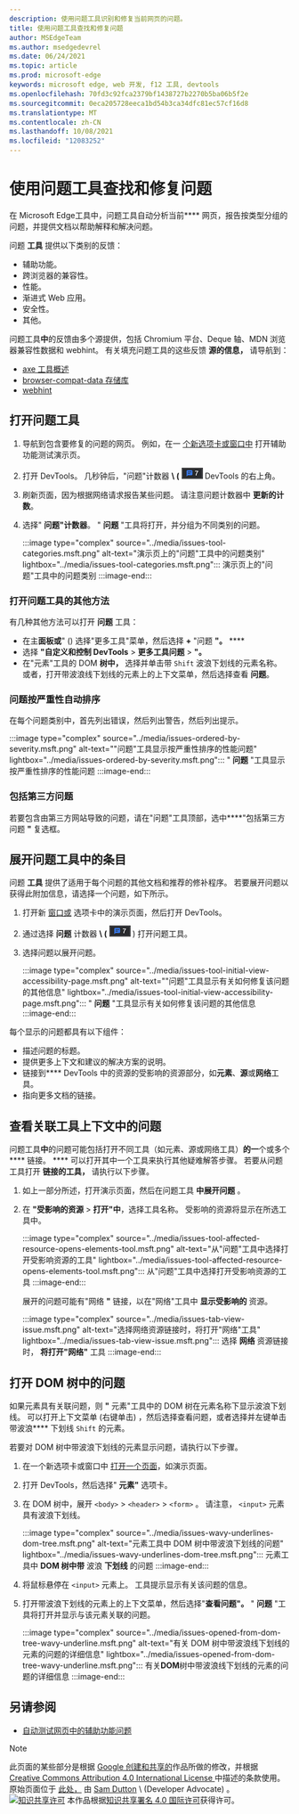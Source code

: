 ```yaml
---
description: 使用问题工具识别和修复当前网页的问题。
title: 使用问题工具查找和修复问题
author: MSEdgeTeam
ms.author: msedgedevrel
ms.date: 06/24/2021
ms.topic: article
ms.prod: microsoft-edge
keywords: microsoft edge, web 开发, f12 工具, devtools
ms.openlocfilehash: 70fd3c92fca2379bf1438727b2270b5ba06b5f2e
ms.sourcegitcommit: 0eca205728eeca1bd54b3ca34dfc81ec57cf16d8
ms.translationtype: MT
ms.contentlocale: zh-CN
ms.lasthandoff: 10/08/2021
ms.locfileid: "12083252"
---
```

<!-- Copyright Sam Dutton

   Licensed under the Apache License, Version 2.0 (the "License");
   you may not use this file except in compliance with the License.
   You may obtain a copy of the License at

       https://www.apache.org/licenses/LICENSE-2.0

   Unless required by applicable law or agreed to in writing, software
   distributed under the License is distributed on an "AS IS" BASIS,
   WITHOUT WARRANTIES OR CONDITIONS OF ANY KIND, either express or implied.
   See the License for the specific language governing permissions and
   limitations under the License.  -->

# <a name="find-and-fix-problems-using-the-issues-tool"></a>使用问题工具查找和修复问题

在 Microsoft Edge工具中，问题工具自动分析当前**** 网页，报告按类型分组的问题，并提供文档以帮助解释和解决问题。

问题 **工具** 提供以下类别的反馈：
*  辅助功能。
*  跨浏览器的兼容性。
*  性能。
*  渐进式 Web 应用。
*  安全性。
*  其他。

问题工具**中**的反馈由多个源提供，包括 Chromium 平台、Deque 轴、MDN 浏览器兼容性数据和 webhint。  有关填充问题工具的这些反馈 **源的信息，** 请导航到：
*  [axe 工具概述][DequeAxe]
*  [browser-compat-data 存储库][MDNCompat]
*  [webhint][webhintIo]


## <a name="opening-the-issues-tool"></a>打开问题工具

1.  导航到包含要修复的问题的网页。  例如，在一 [个新选项卡或窗口中][A11ytestingPagewitherrors] 打开辅助功能测试演示页。

1.  打开 DevTools。  几秒钟后，"问题"计数器 **\ (** ![ Issues 计数器 \) 显示在 ](../media/issues-counter-icon.msft.png) DevTools 的右上角。

1.  刷新页面，因为根据网络请求报告某些问题。  请注意问题计数器中 **更新的计数**。

1.  选择" **问题"计数器**。  " **问题** "工具将打开，并分组为不同类别的问题。

    :::image type="complex" source="../media/issues-tool-categories.msft.png" alt-text="演示页上的&quot;问题&quot;工具中的问题类别" lightbox="../media/issues-tool-categories.msft.png":::
       演示页上的"问题"工具中的问题类别
    :::image-end:::

### <a name="other-ways-to-open-the-issues-tool"></a>打开问题工具的其他方法

有几种其他方法可以打开 **问题** 工具：
*  在主**面板或**" () 选择"更多工具"菜单，然后选择 **+** "问题 **"。** ****
*  选择 **"自定义和控制 DevTools**  >  **更多工具问题**  >  **"。**
*  在"元素"工具的 DOM **树中，** 选择并单击带 `Shift` 波浪下划线的元素名称。  或者，打开带波浪线下划线的元素上的上下文菜单，然后选择查看 **问题**。

### <a name="issues-are-automatically-ordered-by-severity"></a>问题按严重性自动排序

在每个问题类别中，首先列出错误，然后列出警告，然后列出提示。

:::image type="complex" source="../media/issues-ordered-by-severity.msft.png" alt-text="&quot;问题&quot;工具显示按严重性排序的性能问题" lightbox="../media/issues-ordered-by-severity.msft.png":::
   " **问题** "工具显示按严重性排序的性能问题
:::image-end:::

### <a name="include-third-party-issues"></a>包括第三方问题

若要包含由第三方网站导致的问题，请在"问题"工具顶部，选中****"包括第三方问题 **"** 复选框。


## <a name="expand-entries-in-the-issues-tool"></a>展开问题工具中的条目

问题 **工具** 提供了适用于每个问题的其他文档和推荐的修补程序。  若要展开问题以获得此附加信息，请选择一个问题，如下所示。

1.  打开新 [窗口或][A11ytestingPagewitherrors] 选项卡中的演示页面，然后打开 DevTools。

1.  通过选择 **问题** 计数器 **\ (** ![ 问题计数器 ](../media/issues-counter-icon.msft.png) \) 打开问题工具。

1.  选择问题以展开问题。

    :::image type="complex" source="../media/issues-tool-initial-view-accessibility-page.msft.png" alt-text="&quot;问题&quot;工具显示有关如何修复该问题的其他信息" lightbox="../media/issues-tool-initial-view-accessibility-page.msft.png":::
       " **问题** "工具显示有关如何修复该问题的其他信息
    :::image-end:::

每个显示的问题都具有以下组件：
*   描述问题的标题。
*   提供更多上下文和建议的解决方案的说明。
*   链接到**** DevTools 中的资源的受影响的资源部分，如**元素**、**源**或**网络**工具。
*   指向更多文档的链接。


## <a name="view-issues-in-context-of-an-associated-tool"></a>查看关联工具上下文中的问题

问题工具**中**的问题可能包括打开不同工具（如元素、源或网络工具）**的一**个或多个**** 链接。 **** 可以打开其中一个工具来执行其他疑难解答步骤。 若要从问题工具打开 **链接的工具，** 请执行以下步骤。

1.  如上一部分所述，打开演示页面，然后在问题工具 **中展开问题** 。

1.  在 **"受影响的资源**  >  **打开"中**，选择工具名称。  受影响的资源将显示在所选工具中。

    :::image type="complex" source="../media/issues-tool-affected-resource-opens-elements-tool.msft.png" alt-text="从&quot;问题&quot;工具中选择打开受影响资源的工具" lightbox="../media/issues-tool-affected-resource-opens-elements-tool.msft.png":::
       从"问题"工具中选择打开受影响资源的工具
    :::image-end:::

    展开的问题可能有"网络 **"** 链接，以在"网络"工具中 **显示受影响的** 资源。

    :::image type="complex" source="../media/issues-tab-view-issue.msft.png" alt-text="选择网络资源链接时，将打开&quot;网络&quot;工具" lightbox="../media/issues-tab-view-issue.msft.png":::
    选择 **网络** 资源链接时， **将打开"网络"** 工具
    :::image-end:::


## <a name="open-issues-from-the-dom-tree"></a>打开 DOM 树中的问题

如果元素具有关联问题，则 **"** 元素"工具中的 DOM 树在元素名称下显示波浪下划线。  可以打开上下文菜单 (右键单击) ，然后选择查看问题，或者选择并左键单击带波浪**** 下划线 `Shift` 的元素。

若要对 DOM 树中带波浪下划线的元素显示问题，请执行以下步骤。

1.  在一个新选项卡或窗口中 [打开一个页面][A11ytestingPagewitherrors]，如演示页面。

1.  打开 DevTools，然后选择" **元素"** 选项卡。

1.  在 DOM 树中，展开 `<body>`  >  `<header>`  >  `<form>` 。  请注意， `<input>` 元素具有波浪下划线。

    :::image type="complex" source="../media/issues-wavy-underlines-dom-tree.msft.png" alt-text="元素工具中 DOM 树中带波浪下划线的问题" lightbox="../media/issues-wavy-underlines-dom-tree.msft.png":::
       元素工具中 **DOM 树中带** 波浪 **下划线** 的问题
    :::image-end:::

1.  将鼠标悬停在 `<input>` 元素上。  工具提示显示有关该问题的信息。

1.  打开带波浪下划线的元素上的上下文菜单，然后选择"**查看问题"。**  " **问题** "工具将打开并显示与该元素关联的问题。

    :::image type="complex" source="../media/issues-opened-from-dom-tree-wavy-underline.msft.png" alt-text="有关 DOM 树中带波浪线下划线的元素的问题的详细信息" lightbox="../media/issues-opened-from-dom-tree-wavy-underline.msft.png":::
       有关**DOM**树中带波浪线下划线的元素的问题的详细信息
    :::image-end:::


<!-- ====================================================================== -->
## <a name="see-also"></a>另请参阅

*  [自动测试网页中的辅助功能问题](../accessibility/test-issues-tool.md)


<!-- ====================================================================== -->
<!-- links -->
[DevtoolsOpenIndex]: ../open/index.md "打开 Microsoft Edge 开发人员工具 | Microsoft Docs"
<!-- external links -->
[A11ytestingPagewitherrors]: https://microsoftedge.github.io/DevToolsSamples/a11y-testing/page-with-errors.html "辅助功能测试演示页面|Microsoft Docs"
[DequeAxe]: https://www.deque.com/axe "axe 工具|Deque"
[MDNCompat]: https://github.com/mdn/browser-compat-data "MDN 浏览器兼容性|GitHub"
[webhintIo]: https://webhint.io "webhint.io"

> [!NOTE]
> 此页面的某些部分是根据 [Google 创建和共享的][GoogleSitePolicies]作品所做的修改，并根据[ Creative Commons Attribution 4.0 International License ][CCA4IL]中描述的条款使用。
> 原始页面位于 [此处，](https://developers.google.com/web/tools/chrome-devtools/issues/index) 由 [Sam Dutton][SamDutton] \ (Developer Advocate\) 。
[![知识共享许可][CCby4Image]][CCA4IL] 本作品根据[知识共享署名 4.0 国际许可][CCA4IL]获得许可。

[CCA4IL]: https://creativecommons.org/licenses/by/4.0
[CCby4Image]: https://i.creativecommons.org/l/by/4.0/88x31.png
[GoogleSitePolicies]: https://developers.google.com/terms/site-policies
[KayceBasques]: https://developers.google.com/web/resources/contributors#kayce-basques
[SamDutton]: https://developers.google.com/web/resources/contributors#sam-dutton
